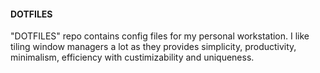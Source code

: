 #### DOTFILES

"DOTFILES" repo contains config files for my personal workstation. I like tiling window managers a lot as they provides simplicity, productivity, minimalism, efficiency with custimizability and uniqueness.
